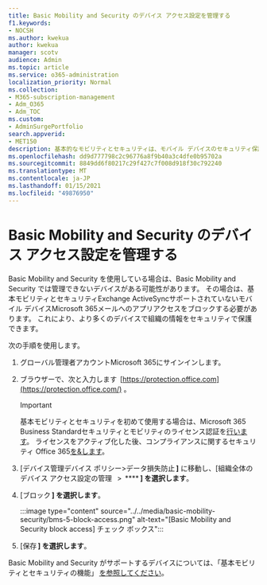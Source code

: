 ```yaml
---
title: Basic Mobility and Security のデバイス アクセス設定を管理する
f1.keywords:
- NOCSH
ms.author: kwekua
author: kwekua
manager: scotv
audience: Admin
ms.topic: article
ms.service: o365-administration
localization_priority: Normal
ms.collection:
- M365-subscription-management
- Adm_O365
- Adm_TOC
ms.custom:
- AdminSurgePortfolio
search.appverid:
- MET150
description: 基本的なモビリティとセキュリティは、モバイル デバイスのセキュリティ保護と管理に役立ちます。
ms.openlocfilehash: dd9d777798c2c96776a8f9b40a3c4dfe0b95702a
ms.sourcegitcommit: 8849dd6f80217c29f427c7f008d918f30c792240
ms.translationtype: MT
ms.contentlocale: ja-JP
ms.lasthandoff: 01/15/2021
ms.locfileid: "49876950"
---
```

# <a name="manage-device-access-settings-in-basic-mobility-and-security"></a>Basic Mobility and Security のデバイス アクセス設定を管理する

Basic Mobility and Security を使用している場合は、Basic Mobility and Security では管理できないデバイスがある可能性があります。 その場合は、基本モビリティとセキュリティExchange ActiveSyncサポートされていないモバイル デバイスMicrosoft 365メールへのアプリアクセスをブロックする必要があります。 これにより、より多くのデバイスで組織の情報をセキュリティで保護できます。

次の手順を使用します。

1. グローバル管理者アカウントMicrosoft 365にサインインします。

2. ブラウザーで、次と入力します  [https://protection.office.com](https://protection.office.com/) 。    

    >[!IMPORTANT]
    >基本モビリティとセキュリティを初めて使用する場合は、Microsoft 365 Business Standardセキュリティとモビリティのライセンス認証を[行います](https://admin.microsoft.com/EAdmin/Device/IntuneInventory.aspx)。 ライセンスをアクティブ化した後、コンプライアンスに関するセキュリティ Office 365[を&します](https://protection.office.com/)。

3. [デバイス管理デバイス ポリシー>データ損失防止 **]** に移動し、[組織全体のデバイス アクセス設定の管理   >  **** **] を選択します**。

4. [ブロック **] を選択します**。

    :::image type="content" source="../../media/basic-mobility-security/bms-5-block-access.png" alt-text="[Basic Mobility and Security block access] チェック ボックス":::

5. [保存 **] を選択します**。

Basic Mobility and Security がサポートするデバイスについては、「基本モビリティとセキュリティの機能」 [を参照してください](capabilities.md)。